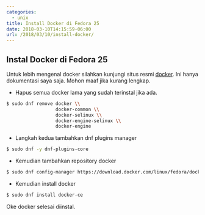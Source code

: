 ```yaml
---
categories:
  - unix
title: Install Docker di Fedora 25
date: 2018-03-10T14:15:59-06:00
url: /2018/03/10/install-docker/
---
```



## Instal Docker di Fedora 25

Untuk lebih mengenal docker silahkan kunjungi situs resmi [docker][docker].
Ini hanya dokumentasi saya saja. Mohon maaf jika kurang lengkap.

- Hapus semua docker lama yang sudah terinstal jika ada.
```bash
$ sudo dnf remove docker \\
                  docker-common \\
                  docker-selinux \\
                  docker-engine-selinux \\
                  docker-engine
```
- Langkah kedua tambahkan dnf plugins manager
```bash
$ sudo dnf -y dnf-plugins-core
```
- Kemudian tambahkan repository docker
```bash
$ sudo dnf config-manager https://download.docker.com/linux/fedora/docker-ce.repo
```
- Kemudian install docker
```bash
$ sudo dnf install docker-ce
```

Oke docker selesai diinstal. 

[docker]:https://www.docker.com
